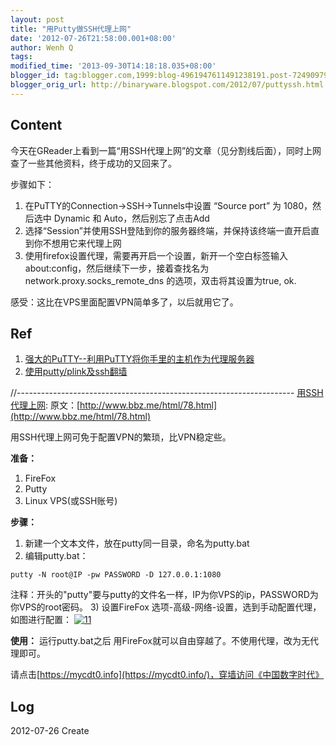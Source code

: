 ```yaml
---
layout: post
title: "用Putty做SSH代理上网"
date: '2012-07-26T21:58:00.001+08:00'
author: Wenh Q
tags:
modified_time: '2013-09-30T14:18:18.035+08:00'
blogger_id: tag:blogger.com,1999:blog-4961947611491238191.post-7249097905849528860
blogger_orig_url: http://binaryware.blogspot.com/2012/07/puttyssh.html
---
```


Content
-------

今天在GReader上看到一篇“用SSH代理上网”的文章（见分割线后面），同时上网查了一些其他资料，终于成功的又回来了。

步骤如下：

1.  在PuTTY的Connection->SSH->Tunnels中设置 “Source port” 为
    1080，然后选中 Dynamic 和 Auto，然后别忘了点击Add
2.  选择“Session”并使用SSH登陆到你的服务器终端，并保持该终端一直开启直到你不想用它来代理上网
3.  使用firefox设置代理，需要再开启一个设置，新开一个空白标签输入
    about:config，然后继续下一步，接着查找名为network.proxy.socks_remote_dns
    的选项，双击将其设置为true, ok.


感受：这比在VPS里面配置VPN简单多了，以后就用它了。


Ref
---

1.  [强大的PuTTY--利用PuTTY将你手里的主机作为代理服务器](http://heylinux.com/archives/332.html)
2.  [使用putty/plink及ssh翻墙](http://www.getroad.cn/blog/?action=show&id=707)


//---------------------------------------------------------------------
[用SSH代理上网](http://feedproxy.google.com/~r/chinagfwblog/~3/Bbv9IoSSAzg/ssh.html):
原文：[http://www.bbz.me/html/78.html](http://www.bbz.me/html/78.html)



用SSH代理上网可免于配置VPN的繁琐，比VPN稳定些。

**准备：**
1) FireFox
2) Putty
3) Linux VPS(或SSH账号)

**步骤：**
1) 新建一个文本文件，放在putty同一目录，命名为putty.bat
2) 编辑putty.bat：

~~~~ {style="background-color: white; font-size: 12px;"}
putty -N root@IP -pw PASSWORD -D 127.0.0.1:1080
~~~~

注释：开头的"putty"要与putty的文件名一样，IP为你VPS的ip，PASSWORD为你VPS的root密码。
3) 设置FireFox
选项-高级-网络-设置，选到手动配置代理，如图进行配置：
[![](http://www.bbz.me/wp-content/uploads/auto_save_image/2012/07/141223kcK.png "11")](http://www.bbz.me/wp-content/uploads/auto_save_image/2012/07/141223kcK.png)

**使用：**
运行putty.bat之后
用FireFox就可以自由穿越了。不使用代理，改为无代理即可。

请点击[https://mycdt0.info](https://mycdt0.info/)，穿墙访问《中国数字时代》

Log
---

2012-07-26 Create
